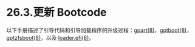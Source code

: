 # 26.3.更新 Bootcode

以下手册描述了引导代码和引导加载程序的升级过程：[gpart(8)](https://man.freebsd.org/cgi/man.cgi?query=gpart&sektion=8&format=html)，[gptboot(8)](https://man.freebsd.org/cgi/man.cgi?query=gptboot&sektion=8&format=html)，[gptzfsboot(8)](https://man.freebsd.org/cgi/man.cgi?query=gptzfsboot&sektion=8&format=html)，以及 [loader.efi(8)](https://man.freebsd.org/cgi/man.cgi?query=loader.efi&sektion=8&format=html)。
